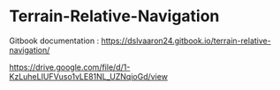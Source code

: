 # Terrain-Relative-Navigation
Gitbook documentation : https://dslvaaron24.gitbook.io/terrain-relative-navigation/

https://drive.google.com/file/d/1-KzLuheLIUFVuso1vLE81NL_UZNqioGd/view
